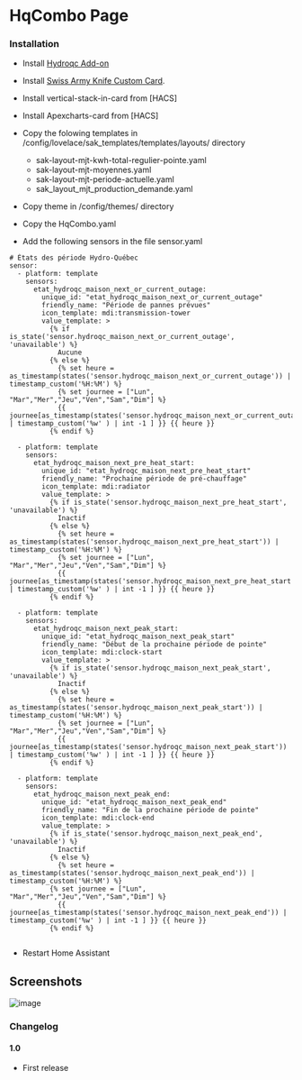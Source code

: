 # HqCombo Page

### Installation

- Install [Hydroqc Add-on](https://hydroqc.ca/fr/docs/installation/hass-addon/) 
- Install [Swiss Army Knife Custom Card](https://github.com/amoebelabs/swiss-army-knife-card/).
- Install vertical-stack-in-card from [HACS]
- Install Apexcharts-card from [HACS] 
- Copy the folowing templates in /config/lovelace/sak_templates/templates/layouts/ directory
  - sak-layout-mjt-kwh-total-regulier-pointe.yaml
  - sak-layout-mjt-moyennes.yaml
  - sak-layout-mjt-periode-actuelle.yaml
  - sak_layout_mjt_production_demande.yaml
- Copy theme in /config/themes/ directory
- Copy the HqCombo.yaml

- Add the following sensors in the file sensor.yaml

```
# États des période Hydro-Québec
sensor:
  - platform: template
    sensors:
      etat_hydroqc_maison_next_or_current_outage:
        unique_id: "etat_hydroqc_maison_next_or_current_outage"
        friendly_name: "Période de pannes prévues"
        icon_template: mdi:transmission-tower
        value_template: >
          {% if is_state('sensor.hydroqc_maison_next_or_current_outage', 'unavailable') %}
            Aucune 
          {% else %}
            {% set heure = as_timestamp(states('sensor.hydroqc_maison_next_or_current_outage')) | timestamp_custom('%H:%M') %}
            {% set journee = ["Lun", "Mar","Mer","Jeu","Ven","Sam","Dim"] %}
            {{ journee[as_timestamp(states('sensor.hydroqc_maison_next_or_current_outage')) | timestamp_custom('%w' ) | int -1 ] }} {{ heure }}
          {% endif %}
        
  - platform: template
    sensors:
      etat_hydroqc_maison_next_pre_heat_start:
        unique_id: "etat_hydroqc_maison_next_pre_heat_start"
        friendly_name: "Prochaine période de pré-chauffage"
        icon_template: mdi:radiator
        value_template: >
          {% if is_state('sensor.hydroqc_maison_next_pre_heat_start', 'unavailable') %}
            Inactif
          {% else %}
            {% set heure = as_timestamp(states('sensor.hydroqc_maison_next_pre_heat_start')) | timestamp_custom('%H:%M') %}
            {% set journee = ["Lun", "Mar","Mer","Jeu","Ven","Sam","Dim"] %}
            {{ journee[as_timestamp(states('sensor.hydroqc_maison_next_pre_heat_start')) | timestamp_custom('%w' ) | int -1 ] }} {{ heure }}
          {% endif %}
        
  - platform: template
    sensors:
      etat_hydroqc_maison_next_peak_start:
        unique_id: "etat_hydroqc_maison_next_peak_start"
        friendly_name: "Début de la prochaine période de pointe"
        icon_template: mdi:clock-start
        value_template: >
          {% if is_state('sensor.hydroqc_maison_next_peak_start', 'unavailable') %}
            Inactif
          {% else %}
            {% set heure = as_timestamp(states('sensor.hydroqc_maison_next_peak_start')) | timestamp_custom('%H:%M') %}
            {% set journee = ["Lun", "Mar","Mer","Jeu","Ven","Sam","Dim"] %}
            {{ journee[as_timestamp(states('sensor.hydroqc_maison_next_peak_start')) | timestamp_custom('%w' ) | int -1 ] }} {{ heure }}
          {% endif %}
        
  - platform: template
    sensors:
      etat_hydroqc_maison_next_peak_end:
        unique_id: "etat_hydroqc_maison_next_peak_end"
        friendly_name: "Fin de la prochaine période de pointe"
        icon_template: mdi:clock-end
        value_template: >
          {% if is_state('sensor.hydroqc_maison_next_peak_end', 'unavailable') %}
            Inactif
          {% else %}
            {% set heure = as_timestamp(states('sensor.hydroqc_maison_next_peak_end')) | timestamp_custom('%H:%M') %}
          {% set journee = ["Lun", "Mar","Mer","Jeu","Ven","Sam","Dim"] %}
            {{ journee[as_timestamp(states('sensor.hydroqc_maison_next_peak_end')) | timestamp_custom('%w' ) | int -1 ] }} {{ heure }}
          {% endif %}
        
```

- Restart Home Assistant

## Screenshots

![image](https://user-images.githubusercontent.com/83040228/219972641-cf7d3525-a832-456c-bc6f-815d514e8a70.jpeg)

### Changelog
#### 1.0
- First release

